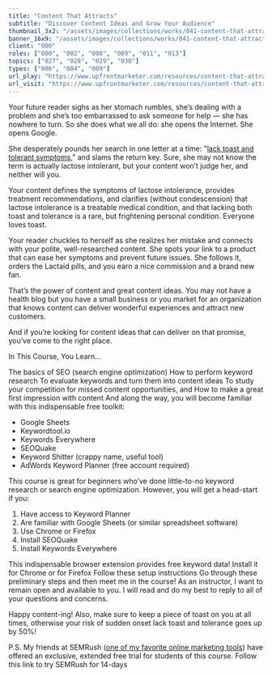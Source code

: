 ```yaml
---
title: "Content That Attracts"
subtitle: "Discover Content Ideas and Grow Your Audience"
thumbnail_3x2: "/assets/images/collections/works/041-content-that-attracts/3x2.jpg"
banner_16x9: "/assets/images/collections/works/041-content-that-attracts/16x9.png"
client: "000"
roles: ["000", "002", "008", "009", "011", "013"]
topics: ["027", "028", "029", "030"]
types: ["006", "004", "009"]
url_play: "https://www.upfrontmarketer.com/resources/content-that-attracts-discover-content-ideas.html"
url_visit: "https://www.upfrontmarketer.com/resources/content-that-attracts-discover-content-ideas.html"
---
```


Your future reader sighs as her stomach rumbles, she’s dealing with a problem and she’s too embarrassed to ask someone for help — she has nowhere to turn. So she does what we all do: she opens the Internet. She opens Google.

She desperately pounds her search in one letter at a time: "[lack toast and tolerant symptoms](https://www.reddit.com/r/funny/comments/su6ok/lack_toast_and_tolerant/),” and slams the return key. Sure, she may not know the term is actually lactose intolerant, but your content won’t judge her, and neither will you.

Your content defines the symptoms of lactose intolerance, provides treatment recommendations, and clarifies (without condescension) that lactose intolerance is a treatable medical condition, and that lacking both toast and tolerance is a rare, but frightening personal condition. Everyone loves toast.

Your reader chuckles to herself as she realizes her mistake and connects with your polite, well-researched content. She spots your link to a product that can ease her symptoms and prevent future issues. She follows it, orders the Lactaid pills, and you earn a nice commission and a brand new fan.

That’s the power of content and great content ideas. You may not have a health blog but you have a small business or you market for an organization that knows content can deliver wonderful experiences and attract new customers.

And if you’re looking for content ideas that can deliver on that promise, you’ve come to the right place.

In This Course, You Learn…

The basics of SEO (search engine optimization)
How to perform keyword research
To evaluate keywords and turn them into content ideas
To study your competition for missed content opportunities, and
How to make a great first impression with content
And along the way, you will become familiar with this indispensable free toolkit:

- Google Sheets
- Keywordtool.io
- Keywords Everywhere
- SEOQuake
- Keyword Shitter (crappy name, useful tool)
- AdWords Keyword Planner (free account required)

This course is great for beginners who’ve done little-to-no keyword research or search engine optimization. However, you will get a head-start if you:

1. Have access to Keyword Planner
2. Are familiar with Google Sheets (or similar spreadsheet software)
3. Use Chrome or Firefox
4. Install SEOQuake
5. Install Keywords Everywhere

This indispensable browser extension provides free keyword data!
Install it for Chrome or for Firefox
Follow these setup instructions
Go through these preliminary steps and then meet me in the course! As an instructor, I want to remain open and available to you. I will read and do my best to reply to all of your questions and concerns.

Happy content-ing! Also, make sure to keep a piece of toast on you at all times, otherwise your risk of sudden onset lack toast and tolerance goes up by 50%!

P.S. My friends at SEMRush ([one of my favorite online marketing tools](https://www.werockyourweb.com/semrush-review/)) have offered an exclusive, extended free trial for students of this course. Follow this link to try SEMRush for 14-days

